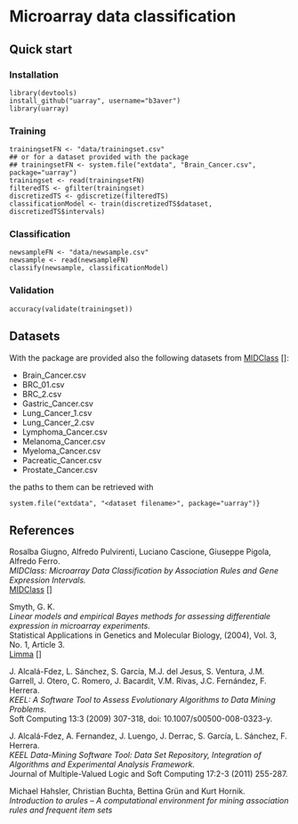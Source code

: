 # Microarray data classification

## Quick start
### Installation
    library(devtools)
    install_github("uarray", username="b3aver")
    library(uarray)

### Training
    trainingsetFN <- "data/trainingset.csv"
    ## or for a dataset provided with the package
    ## trainingsetFN <- system.file("extdata", "Brain_Cancer.csv", package="uarray")
    trainingset <- read(trainingsetFN)
    filteredTS <- gfilter(trainingset)
    discretizedTS <- gdiscretize(filteredTS)
    classificationModel <- train(discretizedTS$dataset, discretizedTS$intervals)

### Classification
    newsampleFN <- "data/newsample.csv"
    newsample <- read(newsampleFN)
    classify(newsample, classificationModel)

### Validation
    accuracy(validate(trainingset))

## Datasets
With the package are provided also the following datasets from [MIDClass] []:

* Brain_Cancer.csv
* BRC_01.csv
* BRC_2.csv
* Gastric_Cancer.csv
* Lung_Cancer_1.csv
* Lung_Cancer_2.csv
* Lymphoma_Cancer.csv
* Melanoma_Cancer.csv
* Myeloma_Cancer.csv
* Pacreatic_Cancer.csv
* Prostate_Cancer.csv

the paths to them can be retrieved with

    system.file("extdata", "<dataset filename>", package="uarray")}


## References

Rosalba Giugno, Alfredo Pulvirenti, Luciano Cascione, Giuseppe Pigola, Alfredo
Ferro.  
_MIDClass: Microarray Data Classification by Association Rules and Gene
Expression Intervals._  
[MIDClass] []

Smyth, G. K.  
_Linear models and empirical Bayes methods for assessing differentiale
expression in microarray experiments._  
Statistical Applications in Genetics and Molecular Biology, (2004), Vol. 3,
No. 1, Article 3.  
[Limma] []

J. Alcalá-Fdez, L. Sánchez, S. García, M.J. del Jesus, S. Ventura,
J.M. Garrell, J. Otero, C. Romero, J. Bacardit, V.M. Rivas, J.C. Fernández,
F. Herrera.  
_KEEL: A Software Tool to Assess Evolutionary Algorithms to Data Mining
Problems_.  
Soft Computing 13:3 (2009) 307-318, doi: 10.1007/s00500-008-0323-y.

J. Alcalá-Fdez, A. Fernandez, J. Luengo, J. Derrac, S. García, L. Sánchez,
F. Herrera.  
_KEEL Data-Mining Software Tool: Data Set Repository, Integration of Algorithms
and Experimental Analysis Framework._  
Journal of Multiple-Valued Logic and Soft Computing 17:2-3 (2011) 255-287.

Michael Hahsler, Christian Buchta, Bettina Grün and Kurt Hornik.  
_Introduction to arules – A computational environment for mining association
rules and frequent item sets_


[MIDClass]: http://ferrolab.dmi.unict.it/midclass.html
[Limma]: http://www.bepress.com/sagmb/vol3/iss1/art3
